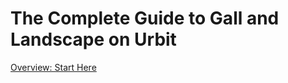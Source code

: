 # The Complete Guide to Gall and Landscape on Urbit

[Overview: Start Here](https://github.com/timlucmiptev/gall-guide/blob/master/overview.md)
